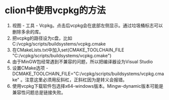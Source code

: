 # clion中使用vcpkg的方法

1. 视图 - 工具 - Vcpkg。点击后vcpkg会在底部左侧显示。通过垃圾桶标志可以删除多余的库。
2. 把vcpkg的路径设为c盘，比如C:/vcpkg/scripts/buildsystems/vcpkg.cmake
3. 在CMakeLists.txt中加入set(CMAKE_TOOLCHAIN_FILE "C:/vcpkg/scripts/buildsystems/vcpkg.cmake") 
4. 由于MinGW包经常遇到不兼容的问题，所以把编译器设为Visual Studio 
5. 设置CMake选项 -DCMAKE_TOOLCHAIN_FILE="C:/vcpkg/scripts/buildsystems/vcpkg.cmake" 。注意这里必须用反斜杠，正斜杠因为是转义会报错。
6. 使用vcpkg下载软件包选择x64-windows版本。Mingw-dynamic版本可能是兼容性问题总是链接失败。
